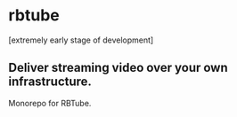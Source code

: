 # rbtube
[extremely early stage of development]
## Deliver streaming video over your own infrastructure.

Monorepo for RBTube.

